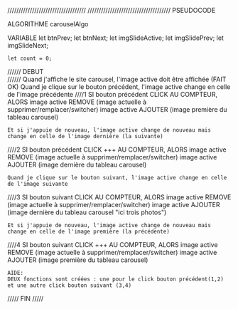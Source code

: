 ///////////////////////////////////
/////////////////////////////////////
PSEUDOCODE

ALGORITHME carouselAlgo

VARIABLE
    let btnPrev;
    let btnNext;
    let imgSlideActive;
    let imgSlidePrev;
    let imgSlideNext;

    let count = 0;
//////
DEBUT  
//////
    Quand j'affiche le site carousel, l'image active doit être affichée (FAIT OK)
    Quand je clique sur le bouton précédent, l'image active change en celle de l'image précédente
////1
       SI bouton précédent CLICK AU COMPTEUR, ALORS
            image active REMOVE (image actuelle à supprimer/remplacer/switcher)
            image active AJOUTER (image première du tableau carousel)

    Et si j'appuie de nouveau, l'image active change de nouveau mais change en celle de l'image dernière (la suivante)
////2
        SI bouton précédent CLICK +++ AU COMPTEUR, ALORS
            image active REMOVE (image actuelle à supprimer/remplacer/switcher)
            image active AJOUTER (image dernière du tableau carousel) 

    Quand je clique sur le bouton suivant, l'image active change en celle de l'image suivante
////3
        SI bouton suivant CLICK AU COMPTEUR, ALORS
            image active REMOVE (image actuelle à supprimer/remplacer/switcher)
            image active AJOUTER (image dernière du tableau carousel "ici trois photos") 

    Et si j'appuie de nouveau, l'image active change de nouveau mais change en celle de l'image première (la précédente) 
 ////4
        SI bouton suivant CLICK +++ AU COMPTEUR, ALORS
            image active REMOVE (image actuelle à supprimer/remplacer/switcher)
            image active AJOUTER (image première du tableau carousel) 

    AIDE:
    DEUX fonctions sont créées : une pour le click bouton précédent(1,2) et une autre click bouton suivant (3,4)

/////
FIN
/////